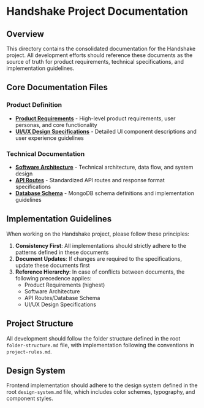 # Handshake Project Documentation

## Overview
This directory contains the consolidated documentation for the Handshake project. All development efforts should reference these documents as the source of truth for product requirements, technical specifications, and implementation guidelines.

## Core Documentation Files

### Product Definition
- [**Product Requirements**](./handshake-product-requirements.md) - High-level product requirements, user personas, and core functionality
- [**UI/UX Design Specifications**](./handshake-software-specifications.md) - Detailed UI component descriptions and user experience guidelines

### Technical Documentation
- [**Software Architecture**](./handshake-ux-design.md) - Technical architecture, data flow, and system design
- [**API Routes**](./API_ROUTES.md) - Standardized API routes and response format specifications
- [**Database Schema**](./DATABASE_SCHEMA.md) - MongoDB schema definitions and implementation guidelines

## Implementation Guidelines

When working on the Handshake project, please follow these principles:

1. **Consistency First**: All implementations should strictly adhere to the patterns defined in these documents
2. **Document Updates**: If changes are required to the specifications, update these documents first
3. **Reference Hierarchy**: In case of conflicts between documents, the following precedence applies:
   - Product Requirements (highest)
   - Software Architecture
   - API Routes/Database Schema
   - UI/UX Design Specifications

## Project Structure

All development should follow the folder structure defined in the root `folder-structure.md` file, with implementation following the conventions in `project-rules.md`.

## Design System

Frontend implementation should adhere to the design system defined in the root `design-system.md` file, which includes color schemes, typography, and component styles. 
